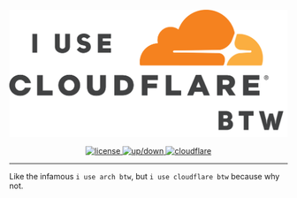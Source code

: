 <p align="center">
  <img src="cf.png" alt="i_use_cf" />
</p>

<p align="center">
  <a href="https://github.com/botatooo/i-use.cf/blob/main/LICENSE">
    <img src="https://img.shields.io/github/license/botatooo/i-use.cf" alt="license" />
  </a>
  <a href="https://i-use.cf">
    <img src="https://img.shields.io/website?url=https%3A%2F%2Fi-use.cf" alt="up/down" />
  </a>
  <a href="https://cloudflare.com">
    <img src="https://img.shields.io/badge/Uses%20Cloudflare%3F-Yes!-green" alt="cloudflare" />
  </a>
</p>

---

Like the infamous `i use arch btw`, but `i use cloudflare btw` because why not.
